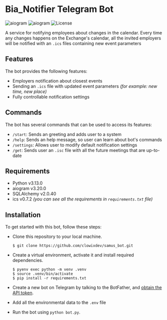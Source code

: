 # Bia_Notifier Telegram Bot

![aiogram](https://img.shields.io/badge/python-v3.10-blue.svg?logo=python&logoColor=yellow) ![aiogram](https://img.shields.io/badge/aiogram-v3-blue.svg?logo=telegram) ![License](https://img.shields.io/badge/license-MIT-blue.svg)

A service for notifying employees about changes in the calendar. Every time any changes happens on the Exchange's calendar, all the invited employers will be notified with an `.ics` files containing new event parameters

## Features

The bot provides the following features:

- Employers notification about closest events
- Sending an `.ics` file with updated event parameters *(for example: new time, new place)*
- Fully controllable notification settings

## Commands

The bot has several commands that can be used to access its features:

- `/start`: Sends an greeting and adds user to a system
- `/help`: Sends an help message, so user can learn about bot's commands
- `/settings`: Allows user to modify default notification settings
- `/get`: Sends user an `.isc` file with all the future meetings that are up-to-date

## Requirements

- Python v3.13.0
- aiogram v3.20.0
- SQLAlchemy v2.0.40
- ics v0.7.2
*(you can see all the requirements in `requirements.txt` file)*

## Installation

To get started with this bot, follow these steps:

- Clone this repository to your local machine.

    ```
    $ git clone https://github.com/clowixdev/samus_bot.git
    ```

- Create a virtual environment, activate it and install required dependencies.

    ```
    $ pyenv exec python -m venv .venv
    $ source .venv/bin/activate
    $ pip install -r requirements.txt
    ```

- Create a new bot on Telegram by talking to the BotFather, and [obtain the API token](https://www.siteguarding.com/en/how-to-get-telegram-bot-api-token).

- Add all the environmental data to the `.env` file

- Run the bot using `python bot.py`.